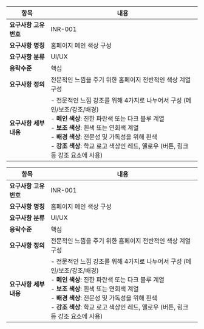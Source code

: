 | 항목         | 내용 |
|--------------|------|
| **요구사항 고유번호** | INR-001 |
| **요구사항 명칭**     | 홈페이지 메인 색상 구성 |
| **요구사항 분류**     | UI/UX |
| **응락수준**         | 핵심 |
| **요구사항 정의**     | 전문적인 느낌을 주기 위한 홈페이지 전반적인 색상 계열 구성 |
| **요구사항 세부내용** | - 전문적인 느낌 강조를 위해 4가지로 나누어서 구성 (메인/보조/강조/배경)<br> - **메인 색상**: 진한 파란색 또는 다크 블루 계열<br> - **보조 색상**: 흰색 또는 연회색 계열<br> - **배경 색상**: 전문성 및 가독성을 위해 흰색<br> - **강조 색상**: 학교 로고 색상인 레드, 옐로우 (버튼, 링크 등 강조 요소에 사용) |

| 항목         | 내용 |
|--------------|------|
| **요구사항 고유번호** | INR-001 |
| **요구사항 명칭**     | 홈페이지 메인 색상 구성 |
| **요구사항 분류**     | UI/UX |
| **응락수준**         | 핵심 |
| **요구사항 정의**     | 전문적인 느낌을 주기 위한 홈페이지 전반적인 색상 계열 구성 |
| **요구사항 세부내용** | - 전문적인 느낌 강조를 위해 4가지로 나누어서 구성 (메인/보조/강조/배경)<br> - **메인 색상**: 진한 파란색 또는 다크 블루 계열<br> - **보조 색상**: 흰색 또는 연회색 계열<br> - **배경 색상**: 전문성 및 가독성을 위해 흰색<br> - **강조 색상**: 학교 로고 색상인 레드, 옐로우 (버튼, 링크 등 강조 요소에 사용) |

